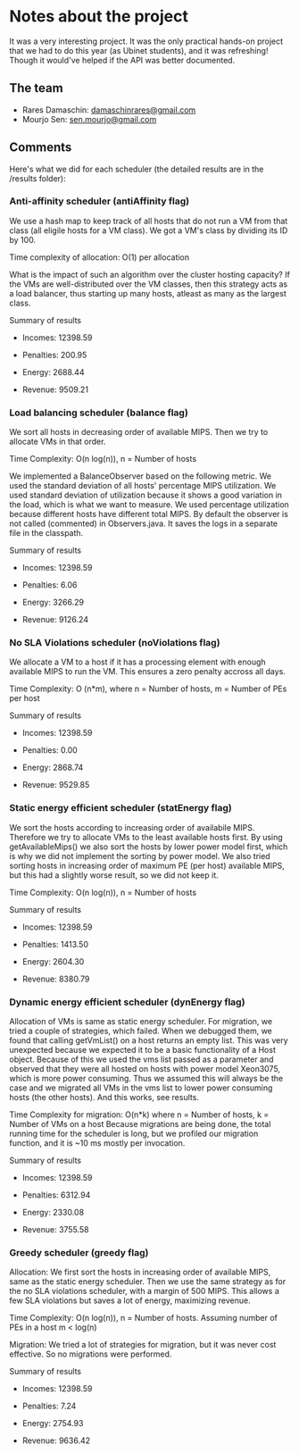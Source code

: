 # Notes about the project
It was a very interesting project. It was the only practical hands-on project that we had to do this year (as Ubinet students), and it was refreshing!
Though it would've helped if the API was better documented.

## The team

- Rares Damaschin: damaschinrares@gmail.com
- Mourjo Sen: sen.mourjo@gmail.com

## Comments
Here's what we did for each scheduler (the detailed results are in the /results folder):

### Anti-affinity scheduler (antiAffinity flag)
We use a hash map to keep track of all hosts that do not run a VM from that class (all eligile hosts for a VM class). We got a VM's class by dividing its ID by 100.

Time complexity of allocation: O(1) per allocation

What is the impact of such an algorithm over the cluster hosting capacity?
If the VMs are well-distributed over the VM classes, then this strategy acts as a load balancer, thus starting up many hosts, atleast as many as the largest class.

Summary of results

- Incomes:    12398.59

- Penalties:  200.95

- Energy:     2688.44

- Revenue:    9509.21



### Load balancing scheduler (balance flag)
We sort all hosts in decreasing order of available MIPS. Then we try to allocate VMs in that order.

Time Complexity: O(n log(n)), n = Number of hosts

We implemented a BalanceObserver based on the following metric. We used the standard deviation of all hosts' percentage MIPS utilization. We used standard deviation of utilization because it shows a good variation in the load, which is what we want to measure. We used percentage utilization because different hosts have different total MIPS.
By default the observer is not called (commented) in Observers.java. It saves the logs in a separate file in the classpath.

Summary of results

- Incomes:    12398.59

- Penalties:  6.06

- Energy:     3266.29

- Revenue:    9126.24



### No SLA Violations scheduler (noViolations flag)
We allocate a VM to a host if it has a processing element with enough available MIPS to run the VM. This ensures a zero penalty accross all days.

Time Complexity: O (n*m), where n = Number of hosts, m = Number of PEs per host

Summary of results

- Incomes:    12398.59

- Penalties:  0.00

- Energy:     2868.74

- Revenue:    9529.85



### Static energy efficient scheduler (statEnergy flag)
We sort the hosts according to increasing order of availabile MIPS. Therefore we try to allocate VMs to the least available hosts first. By using getAvailableMips() we also sort the hosts by lower power model first, which is why we did not implement the sorting by power model.
We also tried sorting hosts in increasing order of maximum PE (per host) available MIPS, but this had a slightly worse result, so we did not keep it.

Time Complexity: O(n log(n)), n = Number of hosts

Summary of results

- Incomes:    12398.59

- Penalties:  1413.50

- Energy:     2604.30

- Revenue:    8380.79


### Dynamic energy efficient scheduler (dynEnergy flag)
Allocation of VMs is same as static energy scheduler. 
For migration, we tried a couple of strategies, which failed. When we debugged them, we found that calling getVmList() on a host returns an empty list. This was very unexpected because we expected it to be a basic functionality of a Host object. Because of this we used the vms list passed as a parameter and observed that they were all hosted on hosts with power model Xeon3075, which is more power consuming. Thus we assumed this will always be the case and we migrated all VMs in the vms list to lower power consuming hosts (the other hosts). And this works, see results.

Time Complexity for migration: O(n*k) where n = Number of hosts, k = Number of VMs on a host
Because migrations are being done, the total running time for the scheduler is long, but we profiled our migration function, and it is ~10 ms mostly per invocation.

Summary of results

- Incomes:    12398.59

- Penalties:  6312.94

- Energy:     2330.08

- Revenue:    3755.58



### Greedy scheduler (greedy flag)

Allocation:
We first sort the hosts in increasing order of available MIPS, same as the static energy scheduler. Then we use the same strategy as for the no SLA violations scheduler, with a margin of 500 MIPS. This allows a few SLA violations but saves a lot of energy, maximizing revenue.

Time Complexity: O(n log(n)), n = Number of hosts. Assuming number of PEs in a host m < log(n)

Migration:
We tried a lot of strategies for migration, but it was never cost effective. So no migrations were performed.

Summary of results

- Incomes:    12398.59

- Penalties:  7.24

- Energy:     2754.93

- Revenue:    9636.42
